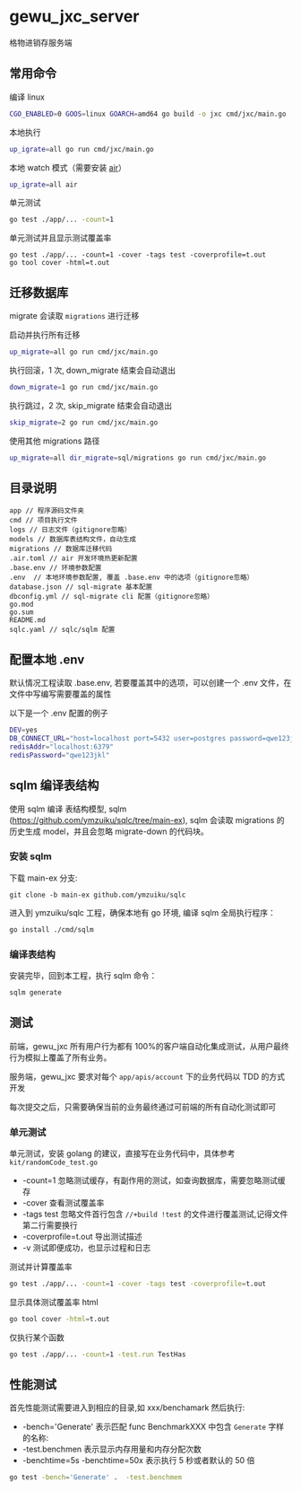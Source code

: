 # gewu_jxc_server

格物进销存服务端

## 常用命令

编译 linux

```bash
CGO_ENABLED=0 GOOS=linux GOARCH=amd64 go build -o jxc cmd/jxc/main.go
```

本地执行

```bash
up_igrate=all go run cmd/jxc/main.go
```

本地 watch 模式（需要安装 [air](https://github.com/cosmtrek/air)）

```bash
up_igrate=all air
```

单元测试

```bash
go test ./app/... -count=1
```

单元测试并且显示测试覆盖率

```
go test ./app/... -count=1 -cover -tags test -coverprofile=t.out
go tool cover -html=t.out
```

## 迁移数据库

migrate 会读取 `migrations` 进行迁移

启动并执行所有迁移

```bash
up_migrate=all go run cmd/jxc/main.go
```

执行回滚，1 次, down_migrate 结束会自动退出

```bash
down_migrate=1 go run cmd/jxc/main.go
```

执行跳过，2 次, skip_migrate 结束会自动退出

```bash
skip_migrate=2 go run cmd/jxc/main.go
```

使用其他 migrations 路径

```bash
up_migrate=all dir_migrate=sql/migrations go run cmd/jxc/main.go
```

## 目录说明

```text
app // 程序源码文件夹
cmd // 项目执行文件
logs // 日志文件（gitignore忽略）
models // 数据库表结构文件，自动生成
migrations // 数据库迁移代码
.air.toml // air 开发环境热更新配置
.base.env // 环境参数配置
.env  // 本地环境参数配置, 覆盖 .base.env 中的选项（gitignore忽略）
database.json // sql-migrate 基本配置
dbconfig.yml // sql-migrate cli 配置（gitignore忽略）
go.mod
go.sum
README.md
sqlc.yaml // sqlc/sqlm 配置
```

## 配置本地 .env

默认情况工程读取 .base.env, 若要覆盖其中的选项，可以创建一个 .env 文件，在文件中写编写需要覆盖的属性

以下是一个 .env 配置的例子

```bash
DEV=yes
DB_CONNECT_URL="host=localhost port=5432 user=postgres password=qwe123jkl dbname=dog sslmode=disable TimeZone=Asia/Shanghai"
redisAddr="localhost:6379"
redisPassword="qwe123jkl"
```

## sqlm 编译表结构

使用 sqlm 编译 表结构模型, sqlm (https://github.com/ymzuiku/sqlc/tree/main-ex), sqlm 会读取 migrations 的历史生成 model，并且会忽略 migrate-down 的代码块。

### 安装 sqlm

下载 main-ex 分支:

```
git clone -b main-ex github.com/ymzuiku/sqlc
```

进入到 ymzuiku/sqlc 工程，确保本地有 go 环境, 编译 sqlm 全局执行程序：

```bash
go install ./cmd/sqlm
```

### 编译表结构

安装完毕，回到本工程，执行 sqlm 命令：

```bash
sqlm generate
```

## 测试

前端，gewu_jxc 所有用户行为都有 100%的客户端自动化集成测试，从用户最终行为模拟上覆盖了所有业务。

服务端，gewu_jxc 要求对每个 `app/apis/account` 下的业务代码以 TDD 的方式开发

每次提交之后，只需要确保当前的业务最终通过可前端的所有自动化测试即可

### 单元测试

单元测试，安装 golang 的建议，直接写在业务代码中，具体参考 `kit/randomCode_test.go`

- -count=1 忽略测试缓存，有副作用的测试，如查询数据库，需要忽略测试缓存
- -cover 查看测试覆盖率
- -tags test 忽略文件首行包含 `//+build !test` 的文件进行覆盖测试,记得文件第二行需要换行
- -coverprofile=t.out 导出测试描述
- -v 测试即便成功，也显示过程和日志

测试并计算覆盖率

```bash
go test ./app/... -count=1 -cover -tags test -coverprofile=t.out
```

显示具体测试覆盖率 html

```bash
go tool cover -html=t.out
```

仅执行某个函数

```bash
go test ./app/... -count=1 -test.run TestHas
```

## 性能测试

首先性能测试需要进入到相应的目录,如 xxx/benchamark 然后执行:

- -bench='Generate' 表示匹配 func BenchmarkXXX 中包含 `Generate` 字样的名称:
- -test.benchmen 表示显示内存用量和内存分配次数
- -benchtime=5s -benchtime=50x 表示执行 5 秒或者默认的 50 倍

```bash
go test -bench='Generate' .  -test.benchmem
```
